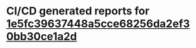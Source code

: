 # CI/CD generated reports for [1e5fc39637448a5cce68256da2ef30bb30ce1a2d](https://github.com/hydephp/develop/commit/1e5fc39637448a5cce68256da2ef30bb30ce1a2d)
